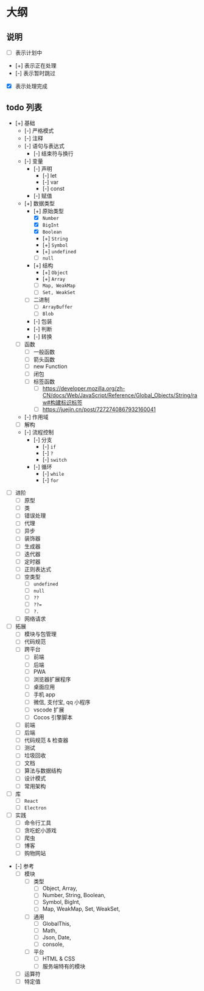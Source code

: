 # 大纲
## 说明
- [ ] 表示计划中  
- [+] 表示正在处理  
- [-] 表示暂时跳过  
- [x] 表示处理完成  

## todo 列表
- [+] 基础
  - [-] 严格模式
  - [-] 注释
  - [-] 语句与表达式
    - [-] 结束符与换行
  - [-] 变量
    - [-] 声明
      - [-] let
      - [-] var
      - [-] const
    - [-] 赋值
  - [+] 数据类型
    - [+] 原始类型
      - [x] `Number`
      - [x] `BigInt`
      - [x] `Boolean`
      - [+] `String`
      - [+] `Symbol`
      - [+] `undefined`
      - [ ] `null`
    - [+] 结构
      - [+] `Object`
      - [+] `Array`
      - [ ] `Map, WeakMap`
      - [ ] `Set, WeakSet`
    - [ ] 二进制
      - [ ] `ArrayBuffer`
      - [ ] `Blob`
    - [-] 包装
    - [-] 判断
    - [-] 转换
  - [ ] 函数
    - [ ] 一般函数
    - [ ] 箭头函数
    - [ ] new Function
    - [ ] 闭包
    - [ ] 标签函数
      - [ ] https://developer.mozilla.org/zh-CN/docs/Web/JavaScript/Reference/Global_Objects/String/raw#构建标识标签
      - [ ] https://juejin.cn/post/7272740867932160041
  - [-] 作用域
  - [ ] 解构
  - [-] 流程控制
    - [-] 分支
      - [-] `if`
      - [-] `?`
      - [-] `switch`
    - [-] 循环
      - [-] `while`
      - [-] `for`
- [ ] 进阶
  - [ ] 原型
  - [ ] 类
  - [ ] 错误处理
  - [ ] 代理
  - [ ] 异步
  - [ ] 装饰器
  - [ ] 生成器
  - [ ] 迭代器
  - [ ] 定时器
  - [ ] 正则表达式
  - [ ] 空类型
    - [ ] `undefined`
    - [ ] `null`
    - [ ] `??`
    - [ ] `??=`
    - [ ] `?.`
  - [ ] 网络请求
- [ ] 拓展
  - [ ] 模块与包管理
  - [ ] 代码规范
  - [ ] 跨平台
    - [ ] 前端
    - [ ] 后端
    - [ ] PWA
    - [ ] 浏览器扩展程序
    - [ ] 桌面应用
    - [ ] 手机 app
    - [ ] 微信, 支付宝, qq 小程序
    - [ ] vscode 扩展
    - [ ] Cocos 引擎脚本
  - [ ] 前端
  - [ ] 后端
  - [ ] 代码规范 & 检查器
  - [ ] 测试
  - [ ] 垃圾回收
  - [ ] 文档
  - [ ] 算法与数据结构
  - [ ] 设计模式
  - [ ] 常用架构
- [ ] 库
  - [ ] `React`
  - [ ] `Electron`
- [ ] 实践
  - [ ] 命令行工具
  - [ ] 贪吃蛇小游戏
  - [ ] 爬虫
  - [ ] 博客
  - [ ] 购物网站
- [-] 参考
  - [ ] 模块
    - [ ] 类型
      - [ ] Object, Array, 
      - [ ] Number, String, Boolean, 
      - [ ] Symbol, BigInt,
      - [ ] Map, WeakMap, Set, WeakSet,
    - [ ] 通用
      - [ ] GlobalThis,
      - [ ] Math,
      - [ ] Json, Date,
      - [ ] console,
    - [ ] 平台
      - [ ] HTML & CSS
      - [ ] 服务端特有的模块
  - [ ] 运算符
  - [ ] 特定值